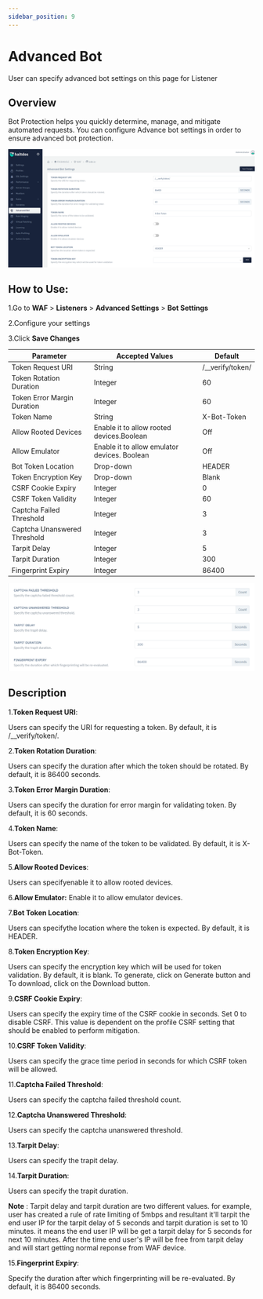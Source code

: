 ```yaml
---
sidebar_position: 9
---
```

# Advanced Bot
User can specify advanced bot settings on this page for Listener

## Overview
Bot Protection helps you quickly determine, manage, and mitigate automated requests. You can configure Advance bot settings in order to ensure advanced bot protection.

![advancedbot](/img/waf/advancedbot.png)

## How to Use:
1.Go to **WAF** > **Listeners** > **Advanced Settings** > **Bot Settings**

2.Configure your settings

3.Click **Save Changes**

| Parameter | Accepted Values | Default
| ----------- | ----------- | -------- |
| Token Request URI|String|/__verify/token/
Token Rotation Duration|Integer|60
Token Error Margin Duration|Integer|60
Token Name|String|X-Bot-Token
Allow Rooted Devices| Enable it to allow rooted devices.Boolean| Off
Allow Emulator| Enable it to allow emulator devices. Boolean| Off
​Bot Token Location|Drop-down|HEADER
Token Encryption Key|Drop-down|Blank
CSRF Cookie Expiry|Integer|0
CSRF Token Validity|Integer|60
Captcha Failed Threshold|Integer|3
Captcha Unanswered Threshold|Integer|3
Tarpit Delay|Integer|5
Tarpit Duration|Integer|300
Fingerprint Expiry|Integer|86400|

![advancedbot](/img/waf/advancedbotsetting.png)

## Description 

1.**Token Request URI**:

Users can specify the URI for requesting a token. By default, it is /__verify/token/.

2.**Token Rotation Duration**:

Users can specify the duration after which the token should be rotated. By default, it is 86400 seconds.

3.**Token Error Margin Duration**:

Users can specify the duration for error margin for validating token. By default, it is 60 seconds.

4.**Token Name**:

Users can specify the name of the token to be validated. By default, it is X-Bot-Token.

5.**Allow Rooted Devices**:

Users can specifyenable it to allow rooted devices.

6.**Allow Emulator:**
Enable it to allow emulator devices.


7.**Bot Token Location**:

Users can specifythe location where the token is expected. By default, it is HEADER.

8.**Token Encryption Key**:

Users can specify the encryption key which will be used for token validation. By default, it is blank. To generate, click on Generate button and To download, click on the Download button.

9.**CSRF Cookie Expiry**:

Users can specify the expiry time of the CSRF cookie in seconds. Set 0 to disable CSRF. This value is dependent on the profile CSRF setting that should be enabled to perform mitigation.

10.**CSRF Token Validity**:

Users can specify the grace time period in seconds for which CSRF token will be allowed.

11.**Captcha Failed Threshold**:

Users can specify the captcha failed threshold count.

12.**Captcha Unanswered Threshold**:

Users can specify the captcha unanswered threshold.

13.**Tarpit Delay**:

Users can specify the trapit delay.

14.**Tarpit Duration**:

Users can specify the trapit duration.

**Note** : 
Tarpit delay and tarpit duration are two different values. for example, user has created a rule of rate limiting of 5mbps and resultant it'll tarpit the end user IP for the tarpit delay of 5 seconds and tarpit duration is set to 10 minutes. it means the end user IP will be get a tarpit delay for 5 seconds for next 10 minutes. After the time end user's IP will be free from tarpit delay and will start getting normal reponse from WAF device.

15.**Fingerprint Expiry**:

Specify the duration after which fingerprinting will be re-evaluated. By default, it is 86400 seconds.